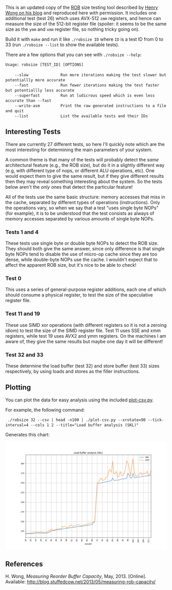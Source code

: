 This is an updated copy of the [ROB](https://en.wikipedia.org/wiki/Re-order_buffer) size testing tool described by [Henry Wong on his blog](http://blog.stuffedcow.net/2013/05/measuring-rob-capacity) and reproduced here with permission. It includes one additional test (test 26) which uses AVX-512 `zmm` registers, and hence can measure the size of the 512-bit register file (spoiler: it seems to be the same size as the `ymm` and `xmm` register file, so nothing tricky going on).

Build it with `make` and run it like `./robsize ID` where `ID` is a test ID from 0 to 33 (run `./robsize --list` to show the available tests).

There are a few options that you can see with `./robsize --help`:

```
Usage: robsize [TEST_ID] [OPTIONS]

	--slow     			Run more iterations making the test slower but potentiallly more accurate
	--fast     			Run fewer iterations making the test faster but potentiallly less accurate
	--superfast			Run at ludicrous speed which is even less accurate than --fast
	--write-asm			Print the raw generated instructions to a file and quit
	--list     			List the available tests and their IDs
```

## Interesting Tests

There are currently 27 different tests, so here I'll quickly note which are the most interesting for determining the main parameters of your system.

A common theme is that many of the tests will probably detect the _same_ architectural feature (e.g., the ROB size), but do it in a slightly different way (e.g, with different type of nops, or different ALU operations, etc). One would expect them to give the same result, but if they give different results then they may reveal something interesting about the system. So the tests below aren't the _only_ ones that detect the particular feature!

All of the tests use the same basic structure: memory accesses that miss in the cache, separated by different types of operations (instructions). Only the operations vary, so when we say that a test "uses single byte NOPs" (for example), it is to be understood that the test consists as always of memory accesses separated by various amounts of single byte NOPs.

### Tests 1 and 4

These tests use single byte or double byte NOPs to detect the ROB size. They should both give the same answer, since only difference is that single byte NOPs tend to disable the use of micro-op cache since they are too dense, while double-byte NOPs use the cache. I wouldn't expect that to affect the apparent ROB size, but it's nice to be able to check!

### Test 0

This uses a series of general-purpose register additions, each one of which should consume a physical register, to test the size of the speculative register file.

### Test 11 and 19

These use SIMD xor operations (with different registers so it is not a zeroing idiom) to test the size of the SIMD register file. Test 11 uses SSE and xmm registers, while test 19 uses AVX2 and ymm registers. On the machines I am aware of, they give the same results but maybe one day it will be different!

### Test 32 and 33

These determine the load buffer (test 32) and store buffer (test 33) sizes respectively, by using loads and stores as the filler instructions.

## Plotting

You can plot the data for easy analysis using the included [plot-csv.py](plot-csv.py).

For example, the following command:

```
 ./robsize 32 --csv | head -n100 | ./plot-csv.py --xrotate=90 --tick-interval=4 --cols 1 2 --title="Load buffer analysis (SKL)"
 ```

 Generates this chart:

 ![Skylake Load Buffers](skl-load.png)

## References

H. Wong, _Measuring Reorder Buffer Capacity_, May, 2013. [Online]. Available: http://blog.stuffedcow.net/2013/05/measuring-rob-capacity/
